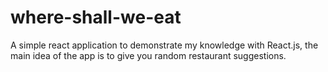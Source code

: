# where-shall-we-eat
A simple react application to demonstrate my knowledge with React.js, the main idea of the app is to give you random restaurant suggestions.
